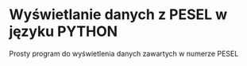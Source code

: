# Wyświetlanie danych z PESEL w języku PYTHON
Prosty program do wyświetlenia danych zawartych w numerze PESEL
